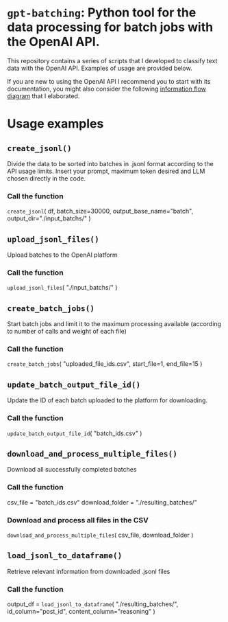 # `gpt-batching`: Python tool for the data processing for batch jobs with the OpenAI API.

This repository contains a series of scripts that I developed to classify text data with the OpenAI API. Examples of usage are provided below. 

If you are new to using the OpenAI API I recommend you to start with its documentation, you might also consider the following [information flow diagram](diagram.png) that I elaborated. 

# Usage examples

## `create_jsonl()` 

Divide the data to be sorted into batches in .jsonl format according to the API usage limits. Insert your prompt, maximum token desired and LLM chosen directly in the code.

### Call the function
`create_jsonl`(
    df, 
    batch_size=30000, 
    output_base_name="batch", 
    output_dir="./input_batchs/"
    )

## `upload_jsonl_files()` 

Upload batches to the OpenAI platform

### Call the function

`upload_jsonl_files`(
    "./input_batchs/"
    )

## `create_batch_jobs()` 

Start batch jobs and limit it to the maximum processing available (according to number of calls and weight of each file)

### Call the function

`create_batch_jobs`(
    "uploaded_file_ids.csv", 
    start_file=1, 
    end_file=15
    )

## `update_batch_output_file_id()` 

Update the ID of each batch uploaded to the platform for downloading.

### Call the function

`update_batch_output_file_id`(
    "batch_ids.csv"
    )

## `download_and_process_multiple_files()` 

Download all successfully completed batches

### Call the function

csv_file = "batch_ids.csv" 
download_folder = "./resulting_batches/"  

### Download and process all files in the CSV
`download_and_process_multiple_files`(
    csv_file, 
    download_folder
    )

## `load_jsonl_to_dataframe()` 

Retrieve relevant information from downloaded .jsonl files

### Call the function

output_df = `load_jsonl_to_dataframe`(
    "./resulting_batches/", 
    id_column="post_id", 
    content_column="reasoning"
    )






